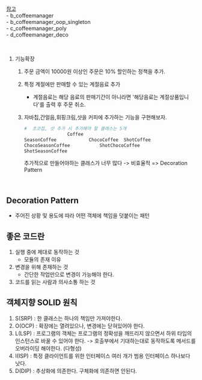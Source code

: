 [참고](https://github.com/Imshyeon/DesignPattern) <br>
    - b_coffeemanager <br>
    - b_coffeemanager_oop_singleton <br>
    - c_coffeemanager_poly <br>
    - d_coffeemanager_deco
    
<br>

1. 기능확장
    1. 주문 금액이 10000원 이상인 주문은 10% 할인하는 정책을 추가.

    2. 특정 계절에만 판매할 수 있는 계절음료 추가
        - 계절음료는 해당 음료의 판매기간이 아니라면 '해당음료는 계절상품입니다'를 출력 후 주문 취소.

    3. 자바칩,간얼음,휘핑크림,샷을 커피에 추가하는 기능을 구현해보자.
        ```python
        #  초코칩, 샷 추가 시 추가해야 할 클래스는 5개
                        Coffee
        SeasonCoffee            ChocoCoffee  ShotCoffee
        ChocoSeasonCoffee           ShotChocoCoffee
        ShotSeasonCoffee
        ``` 

        추가적으로 만들어야하는 클래스가 너무 많다 -> 비효율적 => Decoration Pattern

        <br>

## Decoration Pattern
- 주어진 상황 및 용도에 따라 어떤 객체에 책임을 덧붙이는 패턴


## 좋은 코드란
1. 실행 중에 제대로 동작하는 것
    - 모듈의 존재 이유
2. 변경을 위해 존재하는 것
    - 간단한 작업만으로 변경이 가능해야 한다.
3. 코드를 읽는 사람과 의사소통 하는 것


## 객체지향 SOLID 원칙
1. S(SRP) : 한 클래스는 하나의 책임만 가져야한다.
2. O(OCP) : 확장에는 열려있으나, 변경에는 닫혀있어야 한다.
3. L(LSP) : 프로그램의 객체는 프로그램의 정확성을 깨뜨리지 않으면서 하위 타입의 인스턴스로 바꿀 수 있어야 한다. -> 호출부에서 기대하는대로 동작하도록 메서드를 오버라이딩 해야한다. (다형성)
4. I(ISP) : 특정 클라이언트를 위한 인터페이스 여러 개가 범용 인터페이스 하나보다 낫다.
5. D(DIP) : 추상화에 의존한다. 구체화에 의존하면 안된다.